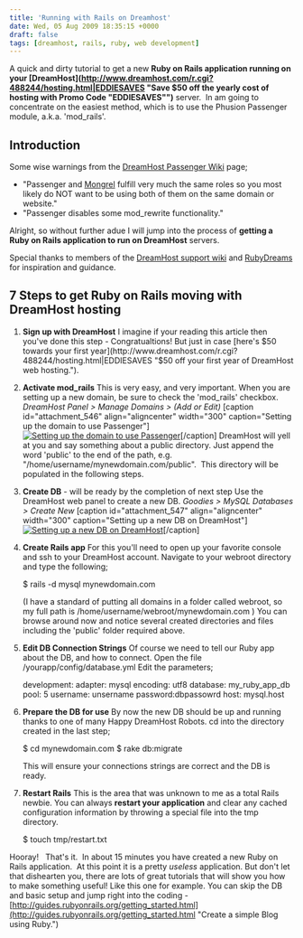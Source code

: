 ```yaml
---
title: 'Running with Rails on Dreamhost'
date: Wed, 05 Aug 2009 18:35:15 +0000
draft: false
tags: [dreamhost, rails, ruby, web development]
---
```


A quick and dirty tutorial to get a new **Ruby on Rails application running on your [DreamHost](http://www.dreamhost.com/r.cgi?488244/hosting.html|EDDIESAVES "Save $50 off the yearly cost of hosting with Promo Code "EDDIESAVES"")** server.  In am going to concentrate on the easiest method, which is to use the Phusion Passenger module, a.k.a. 'mod_rails'.  
  

Introduction
------------

Some wise warnings from the [DreamHost Passenger Wiki](http://wiki.dreamhost.com/Passenger "View the Support Wiki article on Rails for more great info.") page;

*   "Passenger and [Mongrel](http://wiki.dreamhost.com/Mongrel "Mongrel") fulfill very much the same roles so you most likely do NOT want to be using both of them on the same domain or website."
*   "Passenger disables some mod_rewrite functionality."

Alright, so without further adue I will jump into the process of **getting a Ruby on Rails application to run on DreamHost** servers.

Special thanks to members of the [DreamHost support wiki](http://wiki.dreamhost.com/) and [RubyDreams](http://rubydreams.dreamhosters.com/2009/05/running-an-application-using-passenger-mod_rails/) for inspiration and guidance.

7 Steps to get Ruby on Rails moving with  DreamHost hosting
-----------------------------------------------------------

1.  **Sign up with DreamHost** I imagine if your reading this article then you've done this step - Congratualtions! But just in case [here's $50 towards your first year](http://www.dreamhost.com/r.cgi?488244/hosting.html|EDDIESAVES "$50 off your first year of DreamHost web hosting.").
    
2.  **Activate mod_rails** This is very easy, and very important. When you are setting up a new domain, be sure to check the 'mod_rails' checkbox. _DreamHost Panel > Manage Domains > (Add or Edit)_ \[caption id="attachment_546" align="aligncenter" width="300" caption="Setting up the domain to use Passenger"\][![Setting up the domain to use Passenger](https://blog.edwardawebb.com/wp-content/uploads/2009/08/dh_passenger-300x171.PNG "dh_passenger")](https://blog.edwardawebb.com/wp-content/uploads/2009/08/dh_passenger.PNG)\[/caption\] DreamHost will yell at you and say something about a public directory. Just append the word 'public' to the end of the path, e.g. "/home/username/mynewdomain.com/public".  This directory will be populated in the following steps.
    
3.  **Create DB** \- will be ready by the completion of next step Use the DreamHost web panel to create a new DB. _Goodies > MySQL Databases > Create New_ \[caption id="attachment_547" align="aligncenter" width="300" caption="Setting up a new DB on DreamHost"\][![Setting up a new DB on DreamHost](https://blog.edwardawebb.com/wp-content/uploads/2009/08/dh_db-300x288.PNG "dh_db")](https://blog.edwardawebb.com/wp-content/uploads/2009/08/dh_db.PNG)\[/caption\]
    
4.  **Create Rails app** For this you'll need to open up your favorite console and ssh to your DreamHost account. Navigate to your webroot directory and type the following;
    
    $ rails -d mysql mynewdomain.com
    
    (I have a standard of putting all domains in a folder called webroot, so my full path is /home/username/webroot/mynewdomain.com ) You can browse around now and notice several created directories and files including the 'public' folder required above.
    
5.  **Edit DB Connection Strings** Of course we need to tell our Ruby app about the DB, and how to connect. Open the file /yourapp/config/database.yml Edit the parameters;
    
    development:
    adapter: mysql
    encoding: utf8
    database: my\_ruby\_app_db
    pool: 5
    username: unsername
    password:dbpassowrd
    host: mysql.host
    
6.  **Prepare the DB for use** By now the new DB should be up and running thanks to one of many Happy DreamHost Robots. cd into the directory created in the last step;
    
    $ cd mynewdomain.com
    $ rake db:migrate
    
    This will ensure your connections strings are correct and the DB is ready.
    
7.  **Restart Rails** This is the area that was unknown to me as a total Rails newbie. You can always **restart your application** and clear any cached configuration information by throwing a special file into the tmp directory.
    
    $ touch tmp/restart.txt
    

Hooray!   That's it.  In about 15 minutes you have created a new Ruby on Rails application.  At this point it is a pretty _useless_ application. But don't let that dishearten you, there are lots of great tutorials that will show you how to make something useful! Like this one for example. You can skip the DB and basic setup and jump right into the coding - [http://guides.rubyonrails.org/getting_started.html](http://guides.rubyonrails.org/getting_started.html "Create a simple Blog using Ruby.")
